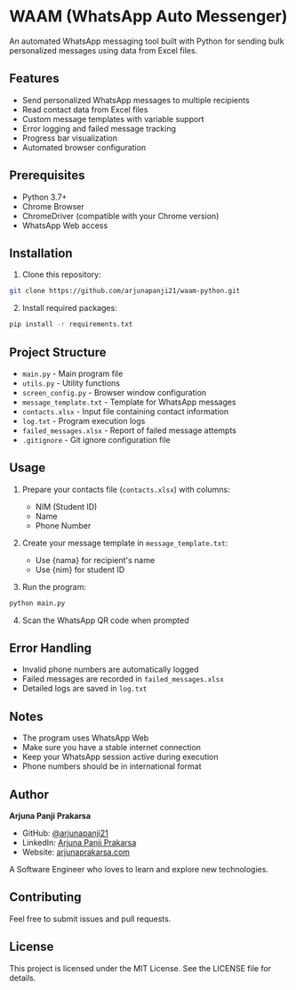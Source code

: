 # WAAM (WhatsApp Auto Messenger)

An automated WhatsApp messaging tool built with Python for sending bulk personalized messages using data from Excel files.

## Features

- Send personalized WhatsApp messages to multiple recipients
- Read contact data from Excel files
- Custom message templates with variable support
- Error logging and failed message tracking
- Progress bar visualization
- Automated browser configuration

## Prerequisites

- Python 3.7+
- Chrome Browser
- ChromeDriver (compatible with your Chrome version)
- WhatsApp Web access

## Installation

1. Clone this repository:
```bash
git clone https://github.com/arjunapanji21/waam-python.git
```
2. Install required packages:
```bash
pip install -r requirements.txt
```

## Project Structure

- `main.py` - Main program file
- `utils.py` - Utility functions
- `screen_config.py` - Browser window configuration
- `message_template.txt` - Template for WhatsApp messages
- `contacts.xlsx` - Input file containing contact information
- `log.txt` - Program execution logs
- `failed_messages.xlsx` - Report of failed message attempts
- `.gitignore` - Git ignore configuration file

## Usage

1. Prepare your contacts file (`contacts.xlsx`) with columns:
   - NIM (Student ID)
   - Name
   - Phone Number

2. Create your message template in `message_template.txt`:
   - Use {nama} for recipient's name
   - Use {nim} for student ID

3. Run the program:
```bash
python main.py
```

4. Scan the WhatsApp QR code when prompted

## Error Handling

- Invalid phone numbers are automatically logged
- Failed messages are recorded in `failed_messages.xlsx`
- Detailed logs are saved in `log.txt`

## Notes

- The program uses WhatsApp Web
- Make sure you have a stable internet connection
- Keep your WhatsApp session active during execution
- Phone numbers should be in international format

## Author

**Arjuna Panji Prakarsa**
- GitHub: [@arjunapanji21](https://github.com/arjunapanji21)
- LinkedIn: [Arjuna Panji Prakarsa](https://www.linkedin.com/in/arjunapanji)
- Website: [arjunaprakarsa.com](https://arjunaprakarsa.com)

A Software Engineer who loves to learn and explore new technologies.

## Contributing

Feel free to submit issues and pull requests.

## License

This project is licensed under the MIT License. See the LICENSE file for details.
